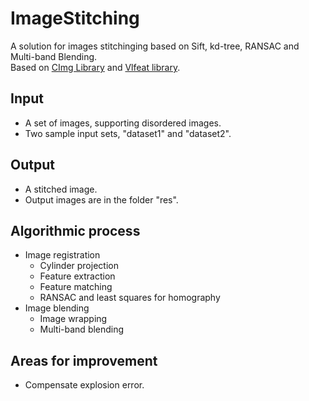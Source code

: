 # ImageStitching
A solution for images stitchinging based on Sift, kd-tree, RANSAC and Multi-band Blending.  
Based on [CImg Library](http://cimg.eu/) and [Vlfeat library](http://www.vlfeat.org/).

## Input
- A set of images, supporting disordered images.
- Two sample input sets, "dataset1" and "dataset2".

## Output
- A stitched image.
- Output images are in the folder "res".

## Algorithmic process
- Image registration
  + Cylinder projection
  + Feature extraction
  + Feature matching
  + RANSAC and least squares for homography
- Image blending
  + Image wrapping
  + Multi-band blending

## Areas for improvement
- Compensate explosion error.
